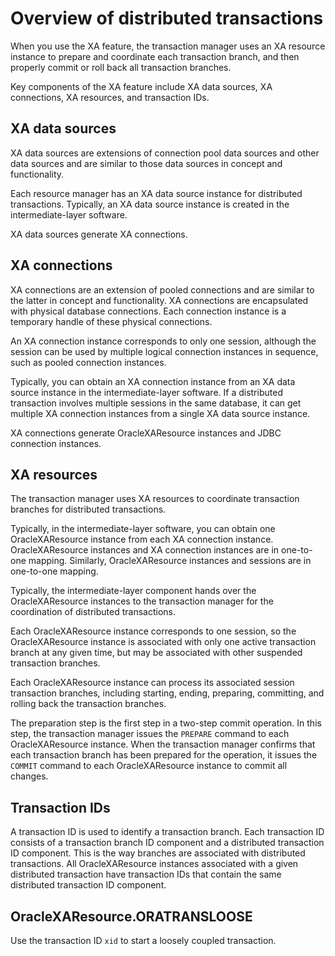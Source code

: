 Overview of distributed transactions 
=========================================================

When you use the XA feature, the transaction manager uses an XA resource instance to prepare and coordinate each transaction branch, and then properly commit or roll back all transaction branches. 

Key components of the XA feature include XA data sources, XA connections, XA resources, and transaction IDs. 

XA data sources 
---------------------------------

XA data sources are extensions of connection pool data sources and other data sources and are similar to those data sources in concept and functionality. 

Each resource manager has an XA data source instance for distributed transactions. Typically, an XA data source instance is created in the intermediate-layer software. 

XA data sources generate XA connections. 

XA connections 
--------------------------------

XA connections are an extension of pooled connections and are similar to the latter in concept and functionality. XA connections are encapsulated with physical database connections. Each connection instance is a temporary handle of these physical connections. 

An XA connection instance corresponds to only one session, although the session can be used by multiple logical connection instances in sequence, such as pooled connection instances. 

Typically, you can obtain an XA connection instance from an XA data source instance in the intermediate-layer software. If a distributed transaction involves multiple sessions in the same database, it can get multiple XA connection instances from a single XA data source instance. 

XA connections generate OracleXAResource instances and JDBC connection instances. 

XA resources 
------------------------------

The transaction manager uses XA resources to coordinate transaction branches for distributed transactions. 

Typically, in the intermediate-layer software, you can obtain one OracleXAResource instance from each XA connection instance. OracleXAResource instances and XA connection instances are in one-to-one mapping. Similarly, OracleXAResource instances and sessions are in one-to-one mapping. 

Typically, the intermediate-layer component hands over the OracleXAResource instances to the transaction manager for the coordination of distributed transactions. 

Each OracleXAResource instance corresponds to one session, so the OracleXAResource instance is associated with only one active transaction branch at any given time, but may be associated with other suspended transaction branches. 

Each OracleXAResource instance can process its associated session transaction branches, including starting, ending, preparing, committing, and rolling back the transaction branches. 

The preparation step is the first step in a two-step commit operation. In this step, the transaction manager issues the `PREPARE` command to each OracleXAResource instance. When the transaction manager confirms that each transaction branch has been prepared for the operation, it issues the `COMMIT` command to each OracleXAResource instance to commit all changes. 

Transaction IDs 
---------------------------------

A transaction ID is used to identify a transaction branch. Each transaction ID consists of a transaction branch ID component and a distributed transaction ID component. This is the way branches are associated with distributed transactions. All OracleXAResource instances associated with a given distributed transaction have transaction IDs that contain the same distributed transaction ID component. 

OracleXAResource.ORATRANSLOOSE 
------------------------------------------------

Use the transaction ID `xid` to start a loosely coupled transaction.
